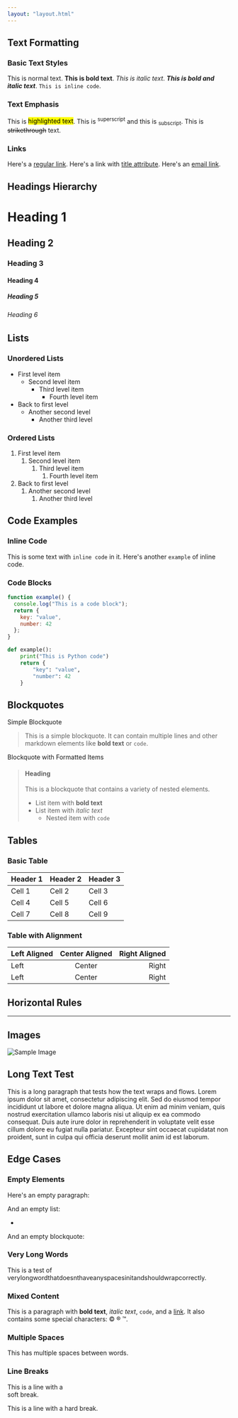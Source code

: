 ```yaml
---
layout: "layout.html"
---
```

## Text Formatting

### Basic Text Styles
This is normal text. **This is bold text**. *This is italic text*. ***This is bold and italic text***. `This is inline code`.

### Text Emphasis
This is <mark>highlighted text</mark>. This is <sup>superscript</sup> and this is <sub>subscript</sub>. This is ~~strikethrough~~ text.

### Links
Here's a [regular link](https://example.com). Here's a link with [title attribute](https://example.com "This is a title"). Here's an [email link](mailto:test@example.com).

## Headings Hierarchy

# Heading 1
## Heading 2
### Heading 3
#### Heading 4
##### Heading 5
###### Heading 6

## Lists

### Unordered Lists
- First level item
  - Second level item
    - Third level item
      - Fourth level item
- Back to first level
  - Another second level
    - Another third level

### Ordered Lists
1. First level item
   1. Second level item
      1. Third level item
         1. Fourth level item
2. Back to first level
   1. Another second level
      1. Another third level

## Code Examples

### Inline Code
This is some text with `inline code` in it. Here's another `example` of inline code.

### Code Blocks
```javascript
function example() {
  console.log("This is a code block");
  return {
    key: "value",
    number: 42
  };
}
```

```python
def example():
    print("This is Python code")
    return {
        "key": "value",
        "number": 42
    }
```

## Blockquotes

Simple Blockquote

> This is a simple blockquote. It can contain multiple lines and other markdown elements like **bold text** or `code`.

Blockquote with Formatted Items

> #### Heading
> This is a blockquote that contains a variety of nested elements.
> 
> - List item with **bold text**
> - List item with *italic text*
>   - Nested item with `code`

## Tables

### Basic Table
| Header 1 | Header 2 | Header 3 |
|----------|----------|----------|
| Cell 1   | Cell 2   | Cell 3   |
| Cell 4   | Cell 5   | Cell 6   |
| Cell 7   | Cell 8   | Cell 9   |

### Table with Alignment
| Left Aligned | Center Aligned | Right Aligned |
|:-------------|:--------------:|--------------:|
| Left         | Center         | Right         |
| Left         | Center         | Right         |

## Horizontal Rules

---

## Images

![Sample Image](https://placehold.co/600x400 "This is a title")

## Long Text Test

This is a long paragraph that tests how the text wraps and flows. Lorem ipsum dolor sit amet, consectetur adipiscing elit. Sed do eiusmod tempor incididunt ut labore et dolore magna aliqua. Ut enim ad minim veniam, quis nostrud exercitation ullamco laboris nisi ut aliquip ex ea commodo consequat. Duis aute irure dolor in reprehenderit in voluptate velit esse cillum dolore eu fugiat nulla pariatur. Excepteur sint occaecat cupidatat non proident, sunt in culpa qui officia deserunt mollit anim id est laborum.

## Edge Cases

### Empty Elements

Here's an empty paragraph:



And an empty list:

- 

And an empty blockquote:

>

### Very Long Words
This is a test of verylongwordthatdoesnthaveanyspacesinitandshouldwrapcorrectly.

### Mixed Content
This is a paragraph with **bold text**, *italic text*, `code`, and a [link](https://example.com). It also contains some special characters: © ® ™.

### Multiple Spaces
This  has  multiple  spaces  between  words.

### Line Breaks
This is a line with a  
soft break.

This is a line with a
hard break.
